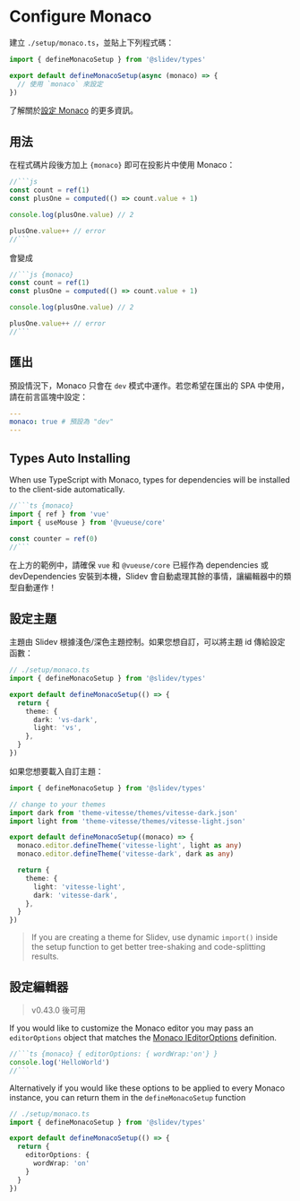 # Configure Monaco

<Environment type="client" />

建立 `./setup/monaco.ts`，並貼上下列程式碼：

```ts
import { defineMonacoSetup } from '@slidev/types'

export default defineMonacoSetup(async (monaco) => {
  // 使用 `monaco` 來設定
})
```

了解關於[設定 Monaco](https://github.com/Microsoft/monaco-editor) 的更多資訊。

## 用法

在程式碼片段後方加上 `{monaco}` 即可在投影片中使用 Monaco：

~~~js
//```js
const count = ref(1)
const plusOne = computed(() => count.value + 1)

console.log(plusOne.value) // 2

plusOne.value++ // error
//```
~~~

會變成

~~~js
//```js {monaco}
const count = ref(1)
const plusOne = computed(() => count.value + 1)

console.log(plusOne.value) // 2

plusOne.value++ // error
//```
~~~

## 匯出

預設情況下，Monaco 只會在 `dev` 模式中運作。若您希望在匯出的 SPA 中使用，請在前言區塊中設定：

```yaml
---
monaco: true # 預設為 "dev"
---
```

## Types Auto Installing

When use TypeScript with Monaco, types for dependencies will be installed to the client-side automatically.

~~~ts
//```ts {monaco}
import { ref } from 'vue'
import { useMouse } from '@vueuse/core'

const counter = ref(0)
//```
~~~

在上方的範例中，請確保 `vue` 和 `@vueuse/core` 已經作為 dependencies 或 devDependencies 安裝到本機，Slidev 會自動處理其餘的事情，讓編輯器中的類型自動運作！

## 設定主題

主題由 Slidev 根據淺色/深色主題控制。如果您想自訂，可以將主題 id 傳給設定函數：

```ts
// ./setup/monaco.ts
import { defineMonacoSetup } from '@slidev/types'

export default defineMonacoSetup(() => {
  return {
    theme: {
      dark: 'vs-dark',
      light: 'vs',
    },
  }
})
```

如果您想要載入自訂主題：

```ts
import { defineMonacoSetup } from '@slidev/types'

// change to your themes
import dark from 'theme-vitesse/themes/vitesse-dark.json'
import light from 'theme-vitesse/themes/vitesse-light.json'

export default defineMonacoSetup((monaco) => {
  monaco.editor.defineTheme('vitesse-light', light as any)
  monaco.editor.defineTheme('vitesse-dark', dark as any)

  return {
    theme: {
      light: 'vitesse-light',
      dark: 'vitesse-dark',
    },
  }
})
```

> If you are creating a theme for Slidev, use dynamic `import()` inside the setup function to get better tree-shaking and code-splitting results.

## 設定編輯器

> v0.43.0 後可用

If you would like to customize the Monaco editor you may pass an `editorOptions` object that matches the [Monaco IEditorOptions](https://microsoft.github.io/monaco-editor/docs.html#interfaces/editor.IEditorOptions.html) definition.

~~~ts
//```ts {monaco} { editorOptions: { wordWrap:'on'} }
console.log('HelloWorld')
//```
~~~

Alternatively if you would like these options to be applied to every Monaco instance, you can return them in the `defineMonacoSetup` function

```ts
// ./setup/monaco.ts
import { defineMonacoSetup } from '@slidev/types'

export default defineMonacoSetup(() => {
  return {
    editorOptions: {
      wordWrap: 'on'
    }
  }
})
```